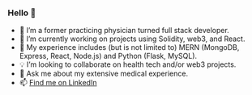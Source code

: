 ### Hello 👋

- 🔭 I’m a former practicing physician turned full stack developer.
- 🌱 I’m currently working on projects using Solidity, web3, and React.
- 🌟 My experience includes (but is not limited to) MERN (MongoDB, Express, React, Node.js) and Python (Flask, MySQL).
- 💡 I’m looking to collaborate on health tech and/or web3 projects.
- 💬 Ask me about my extensive medical experience.
- 📫 <a href="https://www.linkedin.com/in/matthew-peterson-dpm/">Find me on LinkedIn</a>

